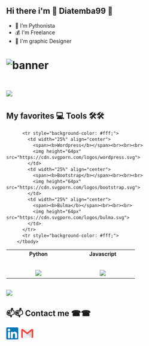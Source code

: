 ## Hi there i'm 🤝 Diatemba99 🤝

- 🐍 I’m Pythonista
- 💰 I'm Freelance
- 🎨 I'm graphic Designer
#

# ![banner](https://user-images.githubusercontent.com/58808297/103879785-33f44c00-50d0-11eb-8a7e-56e2e4048368.jpg)
# <a href="https://hits.seeyoufarm.com"><img src="https://hits.seeyoufarm.com/api/count/incr/badge.svg?url=https%3A%2F%2Fgithub.com%2FDiatemba99&count_bg=%2379C83D&title_bg=%23302C2C&icon=gofundme.svg&icon_color=%231F909A&title=COUNTER&edge_flat=false"/></a>

<!--- Comment most used Language
# [![Top Langs](https://github-readme-stats.vercel.app/api/top-langs/?username=Diatemba99&layout=compact)](https://github.com/anuraghazra/github-readme-stats)
-->
<!-- Ceci est un commentaire pour faire des commentaires sur le readme de github -->
## My  favorites 💻 Tools 🛠🛠 
<table>
        <tbody>
          <tr valign="top">
            <td width="25%" align="center">
              <span><b>Python</b></span><br><br><br>
              <img height="64px" src="https://cdn.svgporn.com/logos/python.svg">
            </td>
            <td width="25%" align="center">
              <span><b>Javascript</b></span><br><br><br>
              <img height="64px" src="https://cdn.svgporn.com/logos/javascript.svg">
            </td>
          </tr>
                
          <tr style="background-color: #fff;">
            <td width="25%" align="center">
              <span><b>Wordpress</b></span><br><br><br>
              <img height="64px" src="https://cdn.svgporn.com/logos/wordpress.svg">
            </td>
            <td width="25%" align="center">
              <span><b>Bootstrap</b></span><br><br><br>
              <img height="64px" src="https://cdn.svgporn.com/logos/bootstrap.svg">
            </td>
            <td width="25%" align="center">
              <span><b>Bulma</b></span><br><br><br>
              <img height="64px" src="https://cdn.svgporn.com/logos/bulma.svg">
            </td>
          </tr>
          <tr style="background-color: #fff;">
        </tbody>
 </table>
   
##
<img src="https://github-readme-stats.vercel.app/api?username=diatemba99&show_icons=true&theme=algolia&count_private=true">

## 📫📫 Contact me ☎☎

[<img src="https://github.com/Diatemba99/Diatemba99/blob/main/Linkedin.svg" alt="Linkedin logo" width="32">](https://sn.linkedin.com/in/martin-claude-diatta-a23ab5196) 
[<img src="https://cdn.worldvectorlogo.com/logos/devto.svg" alt="" width="30">](https://dev.to/diatemba99) 
[<img src="https://github.com/Diatemba99/Diatemba99/blob/main/Gmail.svg" alt="Gmail logo" height="32">](mailto:diatemba11@gmail.com)



